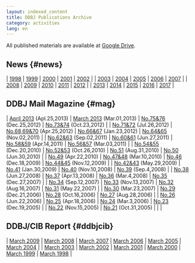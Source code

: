 ```yaml
---
layout: indexed_content
title: DDBJ Publications Archive
category: activities
lang: en
---
```


All published materials are available at [Google Drive](https://drive.google.com/drive/u/2/folders/1Q9-RtK-maEp7HsYq0i9k-MxOTSldMr7G).

## News {#news}

| [1998](news/en/?year%5B%5D=1998) | [1999](news/en/?year%5B%5D=1999) | [2000](news/en/?year%5B%5D=2000) | [2001](news/en/?year%5B%5D=2001) | [2002](news/en/?year%5B%5D=2002) |
| [2003](news/en/?year%5B%5D=2003) | [2004](news/en/?year%5B%5D=2004) | [2005](news/en/?year%5B%5D=2005) | [2006](news/en/?year%5B%5D=2006) | [2007](news/en/?year%5B%5D=2007) |
| [2008](news/en/?year%5B%5D=2008) | [2009](news/en/?year%5B%5D=2009) | [2010](news/en/?year%5B%5D=2010) | [2011](news/en/?year%5B%5D=2011) | [2012](news/en/?year%5B%5D=2012) |
| [2013](news/en/?year%5B%5D=2013) | [2014](news/en/?year%5B%5D=2014) | [2015](news/en/?year%5B%5D=2015) | [2016](news/en/?year%5B%5D=2016) | [2017](news/en/?year%5B%5D=2017) |

## DDBJ Mail Magazine {#mag}

| [April 2013](https://drive.google.com/file/d/1Wb0GwBXJXtrEhIx_HrsK5Oc1UnETGBLJ) (Apl.25,2013) | [March 2013](https://drive.google.com/file/d/1R4F1e4kKc-gFr16mUndB5HCEiyRZIUyl) (Mar.01,2013)  | [No.75&76](https://drive.google.com/file/d/1FmC2_XVPMEDLG2Zq6qrMD_fHbFEIuXiq) (Dec.25,2012) | [No.73&74](https://drive.google.com/file/d/1KIoETG1oak9kA5K0pshNzLME0sRRS5yV) (Oct.23,2012) |
| [No.71&72](https://drive.google.com/file/d/1y3R_fryxFiRfPyUbmUtpTmucAy8c8y9K) (Jul.26,2012)   | [No.68,69&70](https://drive.google.com/file/d/1wIUjYDireYszuw5EoFESl67bIIP55J0E) (Apr.25,2012) | [No.66&67](https://drive.google.com/file/d/1lr_JZfENxuiphgeCRL6Iu2aNv2O4m3Wj) (Jan.23,2012) | [No.64&65](https://drive.google.com/file/d/1HgbQy6LzRkc7PYIjZL18lr2WLt0D7gDq) (Nov.02,2011) |
| [No.62&63](https://drive.google.com/file/d/1O_vksw266iXRTH4NiOHbrWTmbLp56eK3) (Sep.02,2011)   | [No.60&61](https://drive.google.com/file/d/1hQvEawsXyGA0cH258-1ABELAx--urOb3) (Jun.27,2011)    | [No.58&59](https://drive.google.com/file/d/1eTkygmcN8SjHTLJqrGBP97qskQxJLEHk) (Apr.14,2011) | [No.56&57](https://drive.google.com/file/d/1u39Of-ZqSAIkFNnSH8nd03D_jmjFUfuz) (Mar.03,2011) |
| [No.54&55](https://drive.google.com/file/d/1b4q_Wr4K-QD6czdmt0WDTAT8R16QSmOC) (Dec.20,2010)   | [No.52&53](https://drive.google.com/file/d/1ypGHC6-0yZIuRWHILVBWc6kF1AOkfCcU) (Oct.26,2010)    | [No.51](https://drive.google.com/file/d/1XXQd_gSEveZSWxmvvpteMgi8UmT--NuA) (Aug.31,2010)    | [No.50](https://drive.google.com/file/d/1MDWGG-6cKXPfY3MiSr_TZehaZv5QZQQT) (Jun.30,2010)    |
| [No.49](https://drive.google.com/file/d/1b2nsjcm8ettEmd4f8vzF94MBi_Ql-609) (Apr.22,2010)      | [No.47&48](https://drive.google.com/file/d/1ULYK8KjwyWR3AZGP0BwJdfu_ibGj-Sri) (Mar.10,2010)    | [No.46](https://drive.google.com/file/d/1pOBLjAVy8ZyrEdyj17Gu-6fEx7VnT6z_) (Dec.18,2009)    | [No.44&45](https://drive.google.com/file/d/1zzABkfGSZgNR0_OOhRrRjbF2UDCk95jT) (Nov.12,2009) |
| [No.42&43](https://drive.google.com/file/d/1YPmfb2pcNiIF_ScPWhYSPiZY_NbN6XTf) (May.29,2009)   | [No.41](https://drive.google.com/file/d/1dWSoWzLs-ubvTC5xs-3LtYAu7e4tVP_g) (Jan.30,2009)       | [No.40](https://drive.google.com/file/d/1d-32Yvn_Wba-3XSEP7CB2N2VeAPp_Zwf) (Nov.10,2008)    | [No.39](https://drive.google.com/file/d/1ILmoL2zyFw3qHsGxgVTcniXaP36b6nyI) (Sep.4,2008)     |
| [No.38](https://drive.google.com/file/d/1SuGxHPx4hfiflO19Gq8XJOyXJl6nKfAW) (Jun.27,2008)      | [No.37](https://drive.google.com/file/d/1YfzkMLnstM0dkAuFq-YHLLRnkdjw1du7) (Apr.13,2008)       | [No.36](https://drive.google.com/file/d/1h8kA7fFGodZaozC_OHV2qr4GWyh5WSA3) (Mar.4,2008)     | [No.35](https://drive.google.com/file/d/1xMlbWmKs8ElcNn0dh5j-ldLeL0yykwdW) (Dec.27,2007)    |
| [No.34](https://drive.google.com/file/d/1A6uGOuTfscfu01XKgfR1izedwyD7upAO) (Sep.12,2007)      | [No.33](https://drive.google.com/file/d/1o7b0BWKn813gJrQNoyErmcq21ViVK54l) (Nov.13,2007)       | [No.32](https://drive.google.com/file/d/1uJBwu1aqsVPn_jGAgiHh4jZLVb8VF1xL) (Aug.16,2007)    | [No.31](https://drive.google.com/file/d/18IwqZEik4RB6OSVfoL3sk1JAycP9c4xF) (May.22,2007)    |
| [No.30](https://drive.google.com/file/d/1ztzfepxPnC2-Zg8Ltpuz2-EPHLy36Inn) (Mar.23,2007)      | [No.29](https://drive.google.com/file/d/1GL6b87AvJedadsD1MRALl2MK3dKdUk8b) (Dec.21,2006)       | [No.28](https://drive.google.com/file/d/1jFnTWQEmjO5HGM4F0QWS4hOewOb1vhCu) (Oct.16,2006)    | [No.27](https://drive.google.com/file/d/1QrllTZX5yWF6QIMlui7OUGlKXzXOnXCN) (Aug.28,2006)    |
| [No.26](https://drive.google.com/file/d/1aeO1C2vWsgYB2uBnf_Nvuj4HCbNB2Xw7) (Jun.22,2006)      | [No.25](https://drive.google.com/file/d/1YqT4qC_C00uP4dsyjghyxD8B4dm6kfdq) (Apr.18,2006)       | [No.24](https://drive.google.com/file/d/1huW9yHQl2z40IccOziAl_zHsOVoCi1GR) (Mar.3,2006)     | [No.23](https://drive.google.com/file/d/1UOy-o55d9aCIWJd37_a1D1utHeoVFZeb) (Dec.19,2005)    |
| [No.22](https://drive.google.com/file/d/1VHICY3ErWqD2J-ti6fLl9EbOaFzs3K_d) (Nov.15,2005)      | [No.21](https://drive.google.com/file/d/1m2vPwya-p0aKNtN3gdNTbZFEL_pWURNX) (Oct.31,2005)       |                                                                                             |                                                                                             |

## DDBJ/CIB Report {#ddbjcib}

| [March 2009](https://drive.google.com/file/d/1AstP0nvaTrZdMUDV6fnj--9Hz2xUNZgP) | [March 2008](https://drive.google.com/file/d/1IAL7bsXcdVi-RnVaKTEP05-qLUXbzyMf) | [March 2007](https://drive.google.com/file/d/1oO_jJM3922X7u42UVojRLR1L39rh2-67) | [March 2006](https://drive.google.com/file/d/1oYBeAfl5sWW6njbN_G8-25uvMPjCbmxi) | [March 2005](https://drive.google.com/file/d/1JmhUYrWhRKQnIK3aYgE3aAflUQ7GcqQ7) | [March 2004](https://drive.google.com/file/d/12U1Q5KDfxhn2uRGLAXrfmq4gn00VrwmZ) |
| [March 2003](https://drive.google.com/file/d/1DkkNNU9vG2AfxJ_kcrVWStdQXCshasgf) | [March 2002](https://drive.google.com/file/d/1W3Mp9gUYsimtzdTdOY6vfMmOUfxifn0q) | [March 2001](https://drive.google.com/file/d/1-dVa-CU5AJIrjk9ZhCuOJUFyAvykhSQ0) | [March 2000](https://drive.google.com/file/d/1cj293FI6bkgyB8LivOC7d2Lycd2ascNv) | [March 1999](https://drive.google.com/file/d/1Eot4klmVulLjPmzmpK4uADckZ8t_EQ3w) | [March 1998](https://drive.google.com/file/d/1PwSwBwX7fSI2e6oSqJ2slCoQk-ehFIy-) |